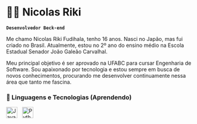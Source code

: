 # 👨‍💻 Nicolas Riki
**`Desenvolvedor Beck-end`**

Me chamo Nicolas Riki Fudihala, tenho 16 anos. Nasci no Japão, mas fui criado no Brasil. Atualmente, estou no 2º ano do ensino médio na Escola Estadual Senador João Galeão Carvalhal.

Meu principal objetivo é ser aprovado na UFABC para cursar Engenharia de Software. Sou apaixonado por tecnologia e estou sempre em busca de novos conhecimentos, procurando me desenvolver continuamente nessa área que tanto me fascina.

### 🤖 Linguagens e Tecnologias (Aprendendo)

<img 
    align="left" 
    alt="JavaScript" 
    title="JavaScript"
    width="30px" 
    style="padding-right: 10px;" 
    src="https://cdn.jsdelivr.net/gh/devicons/devicon@latest/icons/javascript/javascript-original.svg" 
/>

<img 
    align="left" 
    alt="Python" 
    title="Python"
    width="30px" 
    style="padding-right: 10px;" 
    src="https://cdn.jsdelivr.net/gh/devicons/devicon@latest/icons/python/python-original.svg" 
/>

<br/><br/>
  

